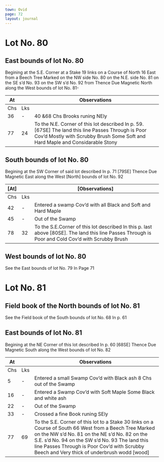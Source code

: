 ```yaml
---
town: Ovid
page: 72
layout: journal
---
```


# Lot No. 80

## East bounds of lot No. 80
Begining at the S.E. Corner at a Stake 19 links on a Course of North 16 East from a Beech Tree Marked on the NW side No. 80 on the N.E. side No. 81 on the SE s’d No. 93 on the SW s’d No. 92 from Thence Due Magnetic North along the West bounds of lot No. 81-

| At |    | Observations |
| -- | -- | ------------ |
| Chs | Lks | |
36 | - | 40 &68 Chs Brooks runing NEly
77 | 24 | To the N.E. Corner of this lot described In p. 59. [67SE] The land this line Passes Through is Poor Cov’d Mostly with Scrubby Brush Some Soft and Hard Maple and Considarable Stony

## South bounds of lot No. 80
Begining at the SW Corner of said lot described In p. 71 [79SE] Thence Due Magnetic East along the West [North] bounds of lot No. 92

| [At] |    | [Observations] |
| -- | -- | ------------ |
| Chs | Lks | |
42 | - | Entered a swamp Cov’d with all Black and Soft and Hard Maple
45 | - | Out of the Swamp
78 | 32 | To the S.E.Corner of this lot described In this p. last above [80SE]. The land this line Passes Through is Poor and Cold Cov’d with Scrubby Brush

## West bounds of lot No. 80
See the East bounds of lot No. 79 In Page 71

# Lot No. 81

## Field book of the North bounds of lot No. 81
See the Field book of the South bounds of lot No. 68 In p. 61

## East bounds of lot No. 81
Begining at the NE Corner of this lot described In p. 60 [68SE] Thence Due Magnetic South along the West bounds of lot No. 82

| At |    | Observations |
| -- | -- | ------------ |
| Chs | Lks | |
5 | - | Entered a small Swamp Cov’d with Black ash 8 Chs out of the Swamp
16 | - | Entered a Swamp Cov’d with Soft Maple Some Black and white ash
22 | - | Out of the Swamp
33 | - | Crossed a fine Book runing SEly
77 | 69 | To the S.E. Corner of this lot to a Stake 30 links on a Course of South 66 West from a Beech Tree Marked on the NW s’d No. 81 on the NE s’d No. 82 on the S.E. s’d No. 94 on the SW s’d No. 93 The land this line Passes Through is Poor Cov’d with Scrubby Beech and Very thick of underbrush wodd [wood]

